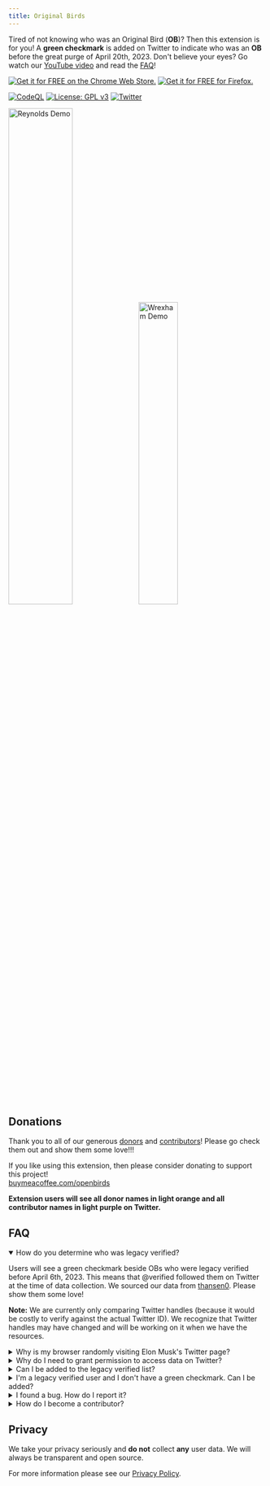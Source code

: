 ```yaml
---
title: Original Birds
---
```


Tired of not knowing who was an Original Bird (**OB**)? Then this extension is for you! A **green checkmark** is added on Twitter to indicate who was an **OB** before the great purge of April 20th, 2023. Don't believe your eyes? Go watch our [YouTube video](https://www.youtube.com/watch?v=R3rb2JZEjxo) and read the [FAQ](#faq)!

<a target="_blank" rel="noopener noreferrer" href="https://chrome.google.com/webstore/detail/original-birds/chhgbpmapfgibdoimakecicdlhhmkpjn" style="display: inline"><img src="https://chromestone.github.io/OriginalBirds/images/chrome.png" alt="Get it for FREE on the Chrome Web Store."></a>
<a target="_blank" rel="noopener noreferrer" href="https://addons.mozilla.org/en-US/firefox/addon/original-birds/" style="display: inline"><img src="https://chromestone.github.io/OriginalBirds/images/firefox.webp" alt="Get it for FREE for Firefox."></a>

[![CodeQL](https://github.com/chromestone/OriginalBirds/actions/workflows/github-code-scanning/codeql/badge.svg)](https://github.com/chromestone/OriginalBirds/actions/workflows/github-code-scanning/codeql)
[![License: GPL v3](https://img.shields.io/badge/License-GPL%20v3-blue.svg)](https://www.gnu.org/licenses/gpl-3.0)
[![Twitter](https://img.shields.io/twitter/follow/RealOpenBirds?style=social)](https://twitter.com/RealOpenBirds)

<div>
	<img src="https://chromestone.github.io/OriginalBirds/images/reynolds.png" alt="Reynolds Demo" style="width: 50%">
	<img src="https://chromestone.github.io/OriginalBirds/images/wrexham.gif" alt="Wrexham Demo" loading="lazy" style="width: 39%">
</div>

## Donations

Thank you to all of our generous [donors](donors.md) and [contributors](contributors.md)! Please go check them out and show them some love!!!

If you like using this extension, then please consider donating to support this project!<br />
[buymeacoffee.com/openbirds](https://www.buymeacoffee.com/openbirds)

**Extension users will see all donor names in light orange and all contributor names in light purple on Twitter.**

## FAQ

<details open>
	<summary>How do you determine who was legacy verified?</summary>
	<p>Users will see a green checkmark beside OBs who were legacy verified before April 6th, 2023. This means that @verified followed them on Twitter at the time of data collection. We sourced our data from <a target="_blank" rel="noopener noreferrer" href="https://github.com/thansen0/verified_twitters">thansen0</a>. Please show them some love!</p>
	<p><b>Note:</b> We are currently only comparing Twitter handles (because it would be costly to verify against the actual Twitter ID). We recognize that Twitter handles may have changed and will be working on it when we have the resources.</p>
</details>

<details>
	<summary>Why is my browser randomly visiting Elon Musk's Twitter page?</summary>
	<p>This is a normal operation to retrieve Twitter's checkmark that happens once on installation. Since Elon Musk owns Twitter, he is always verified and we obtain Twitter's checkmark from his page after installation. Our extension does not include any Twitter source code or assets to avoid copyright issues.</p>
</details>

<details>
	<summary>Why do I need to grant permission to access data on Twitter?</summary>
	<p>We access Twitter websites to read user handles in order to check if they are verified and write HTML to add checkmarks. We don't collect any user data. If you are concerned about privacy check out our <a target="_blank" rel="noopener noreferrer" href="https://chromestone.github.io/OriginalBirds/privacy.html">privacy policy</a> or install from our open source <a target="_blank" rel="noopener noreferrer" href="https://github.com/chromestone/OriginalBirds">GitHub repository</a>.</p>
</details>

<details>
	<summary>Can I be added to the legacy verified list?</summary>
	<p>No. (For legacy verified users, please see below.)</p>
	<p>As of right now we're only planning on this to be a static list (like a Wayback Machine). If we were to implement our own user verification then it would require volunteers or some external funding, which would 100% draw the ire of Twitter.</p>
	<p>Of course, you can always donate to us at the link above and get recognition! (Just be sure to give us your Twitter handle.)</p>
</details>

<details>
	<summary>I'm a legacy verified user and I don't have a green checkmark. Can I be added?</summary>
	<p><b>Please first read the instructions <a target="_blank" rel="noopener noreferrer" href="https://github.com/chromestone/OriginalBirds/blob/main/CONTRIBUTING.md">here</a>.</b></p>
	<p>If you believe you have sufficient proof, then send us an email. Do not create a GitHub issue in this case. For bugs, please see below.</p>
</details>

<details>
	<summary>I found a bug. How do I report it?</summary>
	<p><b>Please first read the <a target="_blank" rel="noopener noreferrer" href="https://github.com/chromestone/OriginalBirds/blob/main/CONTRIBUTING.md">contributing guidelines</a>.</b></p>
	<p>Twitter can change its website on us anytime so don't hesitate to create an <a target="_blank" rel="noopener noreferrer" href="https://github.com/chromestone/OriginalBirds/issues">issue on GitHub</a> if checkmarks are missing! You can of course reach out to us at our email listed on the Chrome Web Store. However, for sanity purposes we request you stick to GitHub issues.</p>
</details>

<details>
	<summary>How do I become a contributor?</summary>
	<p>Always consult the <a target="_blank" rel="noopener noreferrer" href="https://github.com/chromestone/OriginalBirds/blob/main/CONTRIBUTING.md">contributing guidelines</a> first and then make a GitHub issue. Remember to include your Twitter handle when you make your pull request. If it gets approved, then congrats, you're a contributor!</p>
	<p>(Discord for donors and contributors coming soon.)</p>
</details>


## Privacy

We take your privacy seriously and **do not** collect **any** user data. We will always be transparent and open source.

For more information please see our [Privacy Policy](privacy.md).
